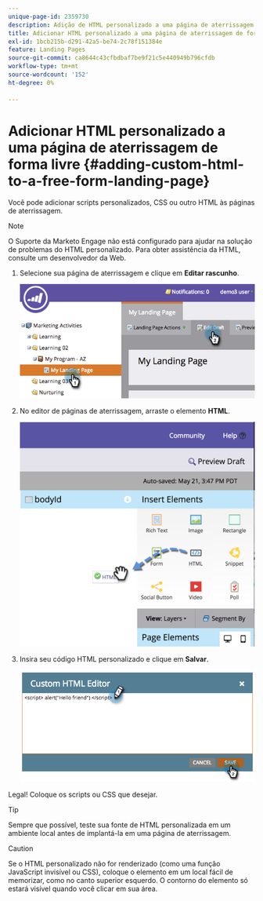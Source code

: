 ```yaml
---
unique-page-id: 2359730
description: Adição de HTML personalizado a uma página de aterrissagem de formato livre - Documentação do Marketo - Documentação do produto
title: Adicionar HTML personalizado a uma página de aterrissagem de forma livre
exl-id: 1bcb215b-d291-42a5-be74-2c78f151384e
feature: Landing Pages
source-git-commit: ca8644c43cfbdbaf7be9f21c5e440949b796cfdb
workflow-type: tm+mt
source-wordcount: '152'
ht-degree: 0%

---
```


# Adicionar HTML personalizado a uma página de aterrissagem de forma livre {#adding-custom-html-to-a-free-form-landing-page}

Você pode adicionar scripts personalizados, CSS ou outro HTML às páginas de aterrissagem.

>[!NOTE]
>
>O Suporte da Marketo Engage não está configurado para ajudar na solução de problemas do HTML personalizado. Para obter assistência da HTML, consulte um desenvolvedor da Web.

1. Selecione sua página de aterrissagem e clique em **Editar rascunho**.

   ![](assets/image2014-9-17-12-3a2-3a15.png)

1. No editor de páginas de aterrissagem, arraste o elemento **HTML**.

   ![](assets/image2015-5-21-15-3a52-3a42.png)

1. Insira seu código HTML personalizado e clique em **Salvar**.

   ![](assets/image2014-9-17-12-3a3-3a39.png)

Legal! Coloque os scripts ou CSS que desejar.

>[!TIP]
>
>Sempre que possível, teste sua fonte de HTML personalizada em um ambiente local antes de implantá-la em uma página de aterrissagem.

>[!CAUTION]
>
>Se o HTML personalizado não for renderizado (como uma função JavaScript invisível ou CSS), coloque o elemento em um local fácil de memorizar, como no canto superior esquerdo. O contorno do elemento só estará visível quando você clicar em sua área.

